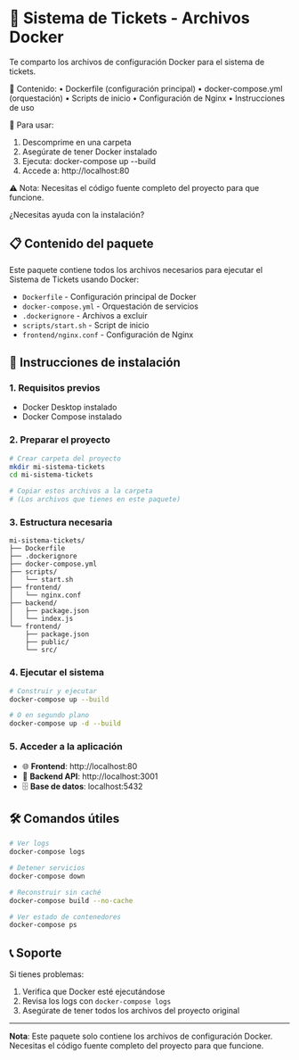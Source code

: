 # 🐳 Sistema de Tickets - Archivos Docker

Te comparto los archivos de configuración Docker para el sistema de tickets.

📁 Contenido:
• Dockerfile (configuración principal)
• docker-compose.yml (orquestación)
• Scripts de inicio
• Configuración de Nginx
• Instrucciones de uso

🚀 Para usar:
1. Descomprime en una carpeta
2. Asegúrate de tener Docker instalado
3. Ejecuta: docker-compose up --build
4. Accede a: http://localhost:80

⚠️ Nota: Necesitas el código fuente completo del proyecto para que funcione.

¿Necesitas ayuda con la instalación?

## 📋 Contenido del paquete

Este paquete contiene todos los archivos necesarios para ejecutar el Sistema de Tickets usando Docker:

- `Dockerfile` - Configuración principal de Docker
- `docker-compose.yml` - Orquestación de servicios
- `.dockerignore` - Archivos a excluir
- `scripts/start.sh` - Script de inicio
- `frontend/nginx.conf` - Configuración de Nginx

## 🚀 Instrucciones de instalación

### 1. Requisitos previos
- Docker Desktop instalado
- Docker Compose instalado

### 2. Preparar el proyecto
```bash
# Crear carpeta del proyecto
mkdir mi-sistema-tickets
cd mi-sistema-tickets

# Copiar estos archivos a la carpeta
# (Los archivos que tienes en este paquete)
```

### 3. Estructura necesaria
```
mi-sistema-tickets/
├── Dockerfile
├── .dockerignore
├── docker-compose.yml
├── scripts/
│   └── start.sh
├── frontend/
│   └── nginx.conf
├── backend/
│   ├── package.json
│   └── index.js
└── frontend/
    ├── package.json
    ├── public/
    └── src/
```

### 4. Ejecutar el sistema
```bash
# Construir y ejecutar
docker-compose up --build

# O en segundo plano
docker-compose up -d --build
```

### 5. Acceder a la aplicación
- 🌐 **Frontend**: http://localhost:80
- 🔧 **Backend API**: http://localhost:3001
- 🗄️ **Base de datos**: localhost:5432

## 🛠️ Comandos útiles

```bash
# Ver logs
docker-compose logs

# Detener servicios
docker-compose down

# Reconstruir sin caché
docker-compose build --no-cache

# Ver estado de contenedores
docker-compose ps
```

## 📞 Soporte

Si tienes problemas:
1. Verifica que Docker esté ejecutándose
2. Revisa los logs con `docker-compose logs`
3. Asegúrate de tener todos los archivos del proyecto original

---
**Nota**: Este paquete solo contiene los archivos de configuración Docker. Necesitas el código fuente completo del proyecto para que funcione. 